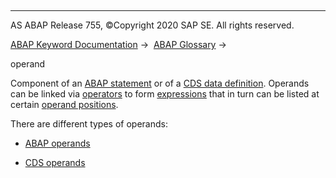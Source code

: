  

* * *

AS ABAP Release 755, ©Copyright 2020 SAP SE. All rights reserved.

[ABAP Keyword Documentation](javascript:call_link\('abenabap.htm'\)) →  [ABAP Glossary](javascript:call_link\('abenabap_glossary.htm'\)) → 

operand

Component of an [ABAP statement](javascript:call_link\('abenabap_statement_glosry.htm'\) "Glossary Entry") or of a [CDS data definition](javascript:call_link\('abencds_data_definition_glosry.htm'\) "Glossary Entry"). Operands can be linked via [operators](javascript:call_link\('abenoperator_glosry.htm'\) "Glossary Entry") to form [expressions](javascript:call_link\('abenexpression_glosry.htm'\) "Glossary Entry") that in turn can be listed at certain [operand positions](javascript:call_link\('abenoperand_position_glosry.htm'\) "Glossary Entry").

There are different types of operands:

-   [ABAP operands](javascript:call_link\('abenabap_operand_glosry.htm'\) "Glossary Entry")

-   [CDS operands](javascript:call_link\('abencds_operand_glosry.htm'\) "Glossary Entry")